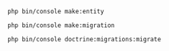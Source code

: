 `php bin/console make:entity`

`php bin/console make:migration`

`php bin/console doctrine:migrations:migrate`